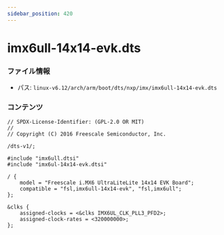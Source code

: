 ```yaml
---
sidebar_position: 420
---
```

# imx6ull-14x14-evk.dts

### ファイル情報

- パス: `linux-v6.12/arch/arm/boot/dts/nxp/imx/imx6ull-14x14-evk.dts`

### コンテンツ

```dts
// SPDX-License-Identifier: (GPL-2.0 OR MIT)
//
// Copyright (C) 2016 Freescale Semiconductor, Inc.

/dts-v1/;

#include "imx6ull.dtsi"
#include "imx6ul-14x14-evk.dtsi"

/ {
	model = "Freescale i.MX6 UltraLiteLite 14x14 EVK Board";
	compatible = "fsl,imx6ull-14x14-evk", "fsl,imx6ull";
};

&clks {
	assigned-clocks = <&clks IMX6UL_CLK_PLL3_PFD2>;
	assigned-clock-rates = <320000000>;
};

```

